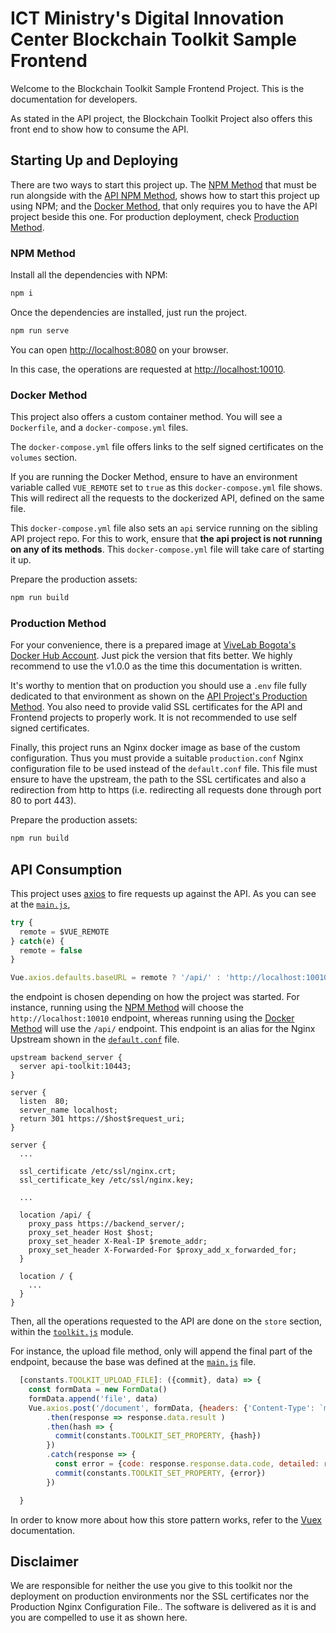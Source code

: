 # ICT Ministry's Digital Innovation Center Blockchain Toolkit Sample Frontend

Welcome to the Blockchain Toolkit Sample Frontend Project. This is the documentation for developers.

As stated in the API project, the Blockchain Toolkit Project also offers this front end to show how to consume the API.

## Starting Up and Deploying

There are two ways to start this project up. The [NPM Method](#npm-method) that must be run alongside with the [API NPM Method](https://github.com/centrodeinnovacion/api#npm-method), shows how to start this project up using NPM; and the [Docker Method](#docker-method), that only requires you to have the API project beside this one. For production deployment, check [Production Method](#production-method).

### NPM Method

Install all the dependencies with NPM:

```bash
npm i
```

Once the dependencies are installed, just run the project.

```bash
npm run serve
```

You can open [http://localhost:8080](http://localhost:8080) on your browser.

In this case, the operations are requested at [http://localhost:10010](http://localhost:10010).

### Docker Method

This project also offers a custom container method. You will see a `Dockerfile`, and a `docker-compose.yml` files.

The `docker-compose.yml` file offers links to the self signed certificates on the `volumes` section.

If you are running the Docker Method, ensure to have an environment variable called `VUE_REMOTE` set to `true` as this `docker-compose.yml` file shows. This will redirect all the requests to the dockerized API, defined on the same file.

This `docker-compose.yml` file also sets an `api` service running on the sibling API project repo. For this to work, ensure that **the api project is not running on any of its methods**. This `docker-compose.yml` file will take care of starting it up.

Prepare the production assets:

```bash
npm run build
```

### Production Method

For your convenience, there is a prepared image at [ViveLab Bogota's Docker Hub Account](https://hub.docker.com/r/vivelabbogota/toolkit-frontend/). Just pick the version that fits better. We highly recommend to use the v1.0.0 as the time this documentation is written.

It's worthy to mention that on production you should use a `.env` file fully dedicated to that environment as shown on the [API Project's Production Method](https://github.com/centrodeinnovacion/api#production-method). You also need to provide valid SSL certificates for the API and Frontend projects to properly work. It is not recommended to use self signed certificates.

Finally, this project runs an Nginx docker image as base of the custom configuration. Thus you must provide a suitable `production.conf` Nginx configuration file to be used instead of the `default.conf` file. This file must ensure to have the upstream, the path to the SSL certificates and also a redirection from http to https (i.e. redirecting all requests done through port 80 to port 443).

Prepare the production assets:

```bash
npm run build
```

## API Consumption

This project uses [axios](https://github.com/axios/axios#axios) to fire requests up against the API. As you can see at the [`main.js`](./src/main.js),

```javascript
try {
  remote = $VUE_REMOTE
} catch(e) {
  remote = false
}

Vue.axios.defaults.baseURL = remote ? '/api/' : 'http://localhost:10010'
```

the endpoint is chosen depending on how the project was started. For instance, running using the [NPM Method](#npm-method) will choose the `http://localhost:10010` endpoint, whereas running using the [Docker Method](#docker-method) will use the `/api/` endpoint. This endpoint is an alias for the Nginx Upstream shown in the [`default.conf`](./default.conf) file.

```nginx
upstream backend_server {
  server api-toolkit:10443;
}

server {
  listen  80;
  server_name localhost;
  return 301 https://$host$request_uri;
}

server {
  ...

  ssl_certificate /etc/ssl/nginx.crt;
  ssl_certificate_key /etc/ssl/nginx.key;

  ...

  location /api/ {
    proxy_pass https://backend_server/;
    proxy_set_header Host $host;
    proxy_set_header X-Real-IP $remote_addr;
    proxy_set_header X-Forwarded-For $proxy_add_x_forwarded_for;
  }

  location / {
    ...
  }
}
```

Then, all the operations requested to the API are done on the `store` section, within the [`toolkit.js`](./src/store/modules/toolkit.js) module.


For instance, the upload file method, only will append the final part of the endpoint, because the base was defined at the [`main.js`](./src/main.js) file.

```javascript
  [constants.TOOLKIT_UPLOAD_FILE]: ({commit}, data) => {
    const formData = new FormData()
    formData.append('file', data)
    Vue.axios.post('/document', formData, {headers: {'Content-Type': `multipart/form-data; boundary=${formData.boundary}`}})
        .then(response => response.data.result )
        .then(hash => {
          commit(constants.TOOLKIT_SET_PROPERTY, {hash})
        })
        .catch(response => {
          const error = {code: response.response.data.code, detailed: response.response.data.detailed}
          commit(constants.TOOLKIT_SET_PROPERTY, {error})
        })

  }
```

In order to know more about how this store pattern works, refer to the [Vuex](https://vuex.vuejs.org/) documentation.

## Disclaimer

We are responsible for neither the use you give to this toolkit nor the deployment on production environments nor the SSL certificates nor the Production Nginx Configuration File.. The software is delivered as it is and you are compelled to use it as shown here.
